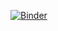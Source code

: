 [![Binder](https://mybinder.org/badge_logo.svg)](https://mybinder.org/v2/gh/ikalash/ikalash.github.io/master?filepath=blake_nightly_data%2FBlob_PerfTestsBlake.ipynb)
